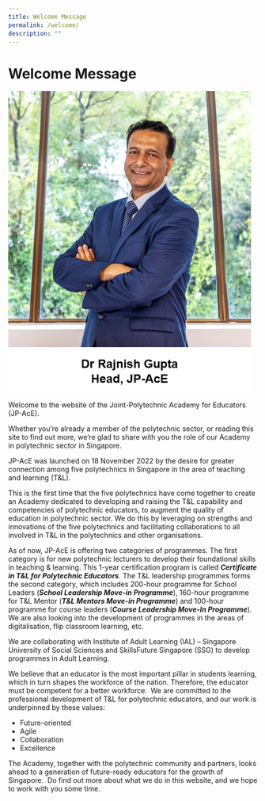 ```yaml
---
title: Welcome Message
permalink: /welcome/
description: ""
---
```

# Welcome Message


![](/images/Raj%20with%20name.png)


Welcome to the website of the Joint-Polytechnic Academy for Educators (JP-AcE).

Whether you’re already a member of the polytechnic sector, or reading this site to find out more, we’re glad to share with you the role of our Academy in polytechnic sector in Singapore.  

JP-AcE was launched on 18 November 2022 by the desire for greater connection among five polytechnics in Singapore in the area of teaching and learning (T&L). 

This is the first time that the five polytechnics have come together to create an Academy dedicated to developing and raising the T&L capability and competencies of polytechnic educators, to augment the quality of education in polytechnic sector. We do this by leveraging on strengths and innovations of the five polytechnics and facilitating collaborations to all involved in T&L in the polytechnics and other organisations.

As of now, JP-AcE is offering two categories of programmes. The first category is for new polytechnic lecturers to develop their foundational skills in teaching & learning. This 1-year certification program is called <strong>_Certificate in T&L for Polytechnic Educators_</strong>. The T&L leadership programmes forms the second category, which includes 200-hour programme for School Leaders (<strong>_School Leadership Move-in Programme_</strong>), 160-hour programme for T&L Mentor (<strong>_T&L Mentors Move-in Programme_</strong>) and 100-hour programme for course leaders (<strong>_Course Leadership Move-In Programme_</strong>). We are also looking into the development of programmes in the areas of digitalisation, flip classroom learning, etc.

We are collaborating with Institute of Adult Learning (IAL) – Singapore University of Social Sciences and SkillsFuture Singapore (SSG) to develop programmes in Adult Learning. 

We believe that an educator is the most important pillar in students learning, which in turn shapes the workforce of the nation. Therefore, the educator must be competent for a better workforce.  We are committed to the professional development of T&L for polytechnic educators, and our work is underpinned by these values:

*   Future-oriented
*   Agile
*   Collaboration
*   Excellence

The Academy, together with the polytechnic community and partners, looks ahead to a generation of future-ready educators for the growth of Singapore.  Do find out more about what we do in this website, and we hope to work with you some time.